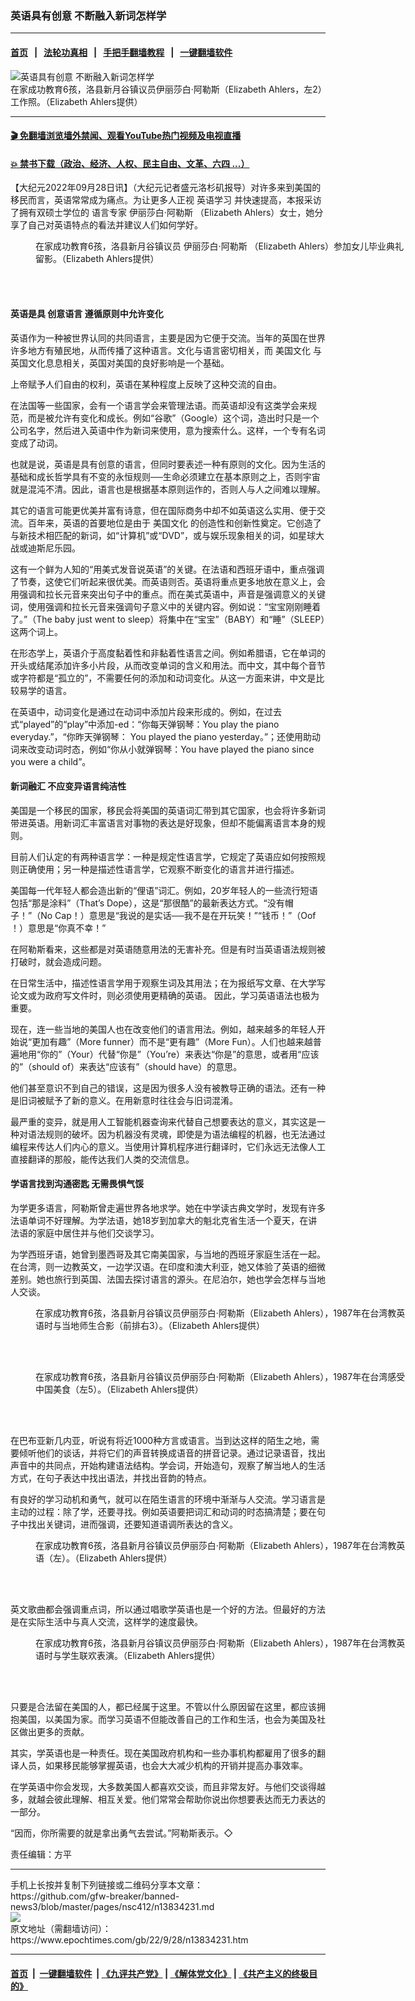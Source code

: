 ### 英语具有创意 不断融入新词怎样学
------------------------

#### [首页](https://github.com/gfw-breaker/banned-news3/blob/master/README.md) &nbsp;&nbsp;|&nbsp;&nbsp; [法轮功真相](https://github.com/begood0513/basic/blob/master/README.md)  &nbsp;&nbsp;|&nbsp;&nbsp; [手把手翻墙教程](https://github.com/gfw-breaker/guides/wiki)  &nbsp;&nbsp;|&nbsp;&nbsp; [一键翻墙软件](https://github.com/gfw-breaker/nogfw/blob/master/README.md)  



<div><img alt="英语具有创意 不断融入新词怎样学" class="attachment-djy_600_400 size-djy_600_400 wp-post-image" src="https://i.epochtimes.com/assets/uploads/2022/09/id13834234-IMG_3347-1-600x400.jpeg"/>
<div class="caption">
 在家成功教育6孩，洛县新月谷镇议员伊丽莎白·阿勒斯（Elizabeth Ahlers，左2）工作照。（Elizabeth Ahlers提供）
</div></div><hr/>

#### [ 🎬  免翻墙浏览墙外禁闻、观看YouTube热门视频及电视直播](https://github.com/gfw-breaker/HelloWorld)

#### [ 💥  禁书下载（政治、经济、人权、民主自由、文革、六四 ...）](https://github.com/gfw-breaker/books/blob/master/README.md)

<div><p>
 【大纪元2022年09月28日讯】（大纪元记者盛元洛杉矶报导）对许多来到美国的移民而言，英语常常成为痛点。为让更多人正视
 <ok href="https://www.epochtimes.com/gb/tag/%E8%8B%B1%E8%AF%AD%E5%AD%A6%E4%B9%A0.html">
  英语学习
 </ok>
 并快速提高，本报采访了拥有双硕士学位的
 <ok href="https://www.epochtimes.com/gb/tag/%E8%AF%AD%E8%A8%80%E4%B8%93%E5%AE%B6.html">
  语言专家
 </ok>
 <ok href="https://www.epochtimes.com/gb/tag/%E4%BC%8A%E4%B8%BD%E8%8E%8E%E7%99%BD%C2%B7%E9%98%BF%E5%8B%92%E6%96%AF.html">
  伊丽莎白·阿勒斯
 </ok>
 （Elizabeth Ahlers）女士，她分享了自己对英语特点的看法并建议人们如何学好。
</p>
<figure aria-describedby="caption-attachment-13834237" class="wp-caption aligncenter" id="attachment_13834237" style="width: 600px">
 <ok href="https://i.epochtimes.com/assets/uploads/2022/09/id13834237-IMG_4718.jpeg" target="_blank">
  <img alt="" class="size-large wp-image-13834237" src="https://i.epochtimes.com/assets/uploads/2022/09/id13834237-IMG_4718-600x800.jpeg"/>
 </ok>
 <br/><figcaption class="wp-caption-text" id="caption-attachment-13834237">
  在家成功教育6孩，洛县新月谷镇议员
  <ok href="https://www.epochtimes.com/gb/tag/%E4%BC%8A%E4%B8%BD%E8%8E%8E%E7%99%BD%C2%B7%E9%98%BF%E5%8B%92%E6%96%AF.html">
   伊丽莎白·阿勒斯
  </ok>
  （Elizabeth Ahlers）参加女儿毕业典礼留影。（Elizabeth Ahlers提供）
 </figcaption><br/>
</figure><br/>
<h4>
 英语是具
 <ok href="https://www.epochtimes.com/gb/tag/%E5%88%9B%E6%84%8F%E8%AF%AD%E8%A8%80.html">
  创意语言
 </ok>
 遵循原则中允许变化
</h4>
<p>
 英语作为一种被世界认同的共同语言，主要是因为它便于交流。当年的英国在世界许多地方有殖民地，从而传播了这种语言。文化与语言密切相关，而
 <ok href="https://www.epochtimes.com/gb/tag/%E7%BE%8E%E5%9B%BD%E6%96%87%E5%8C%96.html">
  美国文化
 </ok>
 与英国文化息息相关，英国对美国的良好影响是一个基础。
</p>
<p>
 上帝赋予人们自由的权利，英语在某种程度上反映了这种交流的自由。
</p>
<p>
 在法国等一些国家，会有一个语言学会来管理法语。而英语却没有这类学会来规范，而是被允许有变化和成长。例如“谷歌”（Google）这个词，造出时只是一个公司名字，然后进入英语中作为新词来使用，意为搜索什么。这样，一个专有名词变成了动词。
</p>
<p>
 也就是说，英语是具有创意的语言，但同时要表述一种有原则的文化。因为生活的基础和成长哲学具有不变的永恒规则──生命必须建立在基本原则之上，否则宇宙就是混沌不清。因此，语言也是根据基本原则运作的，否则人与人之间难以理解。
</p>
<p>
 其它的语言可能更优美并富有诗意，但在国际商务中却不如英语这么实用、便于交流。百年来，英语的首要地位是由于
 <ok href="https://www.epochtimes.com/gb/tag/%E7%BE%8E%E5%9B%BD%E6%96%87%E5%8C%96.html">
  美国文化
 </ok>
 的创造性和创新性奠定。它创造了与新技术相匹配的新词，如“计算机”或“DVD”，或与娱乐现象相关的词，如星球大战或迪斯尼乐园。
</p>
<p>
 这有一个鲜为人知的“用美式发音说英语”的关键。在法语和西班牙语中，重点强调了节奏，这使它们听起来很优美。而英语则否。英语将重点更多地放在意义上，会用强调和拉长元音来突出句子中的重点。而在美式英语中，声音是强调意义的关键词，使用强调和拉长元音来强调句子意义中的关键内容。例如说：“宝宝刚刚睡着了。”（The baby just went to sleep）将集中在“宝宝”（BABY）和“睡”（SLEEP）这两个词上。
</p>
<p>
 在形态学上，英语介于高度黏着性和非黏着性语言之间。例如希腊语，它在单词的开头或结尾添加许多小片段，从而改变单词的含义和用法。而中文，其中每个音节或字符都是“孤立的”，不需要任何的添加和动词变化。从这一方面来讲，中文是比较易学的语言。
</p>
<p>
 在英语中，动词变化是通过在动词中添加片段来形成的。例如，在过去式“played”的“play”中添加-ed：“你每天弹钢琴：You play the piano everyday.”，“你昨天弹钢琴： You played the piano yesterday。”；还使用助动词来改变动词时态，例如“你从小就弹钢琴：You have played the piano since you were a child”。
</p>
<h4>
 新词融汇 不应变异语言纯洁性
</h4>
<p>
 美国是一个移民的国家，移民会将美国的英语词汇带到其它国家，也会将许多新词带进英语。用新词汇丰富语言对事物的表达是好现象，但却不能偏离语言本身的规则。
</p>
<p>
 目前人们认定的有两种语言学：一种是规定性语言学，它规定了英语应如何按照规则正确使用；另一种是描述性语言学，它观察不断变化的语言并进行描述。
</p>
<p>
 美国每一代年轻人都会造出新的“俚语”词汇。例如，20岁年轻人的一些流行短语包括“那是涂料”（That’s Dope），这是“那很酷”的最新表达方式。“没有帽子！”（No Cap！）意思是“我说的是实话──我不是在开玩笑！”“钱币！”（Oof ！）意思是“你真不幸！”
</p>
<p>
 在阿勒斯看来，这些都是对英语随意用法的无害补充。但是有时当英语语法规则被打破时，就会造成问题。
</p>
<p>
 在日常生活中，描述性语言学用于观察生词及其用法；在为报纸写文章、在大学写论文或为政府写文件时，则必须使用更精确的英语。 因此，学习英语语法也极为重要。
</p>
<p>
 现在，连一些当地的美国人也在改变他们的语言用法。例如，越来越多的年轻人开始说“更加有趣”（More funner）而不是“更有趣”（More Fun）。人们也越来越普遍地用“你的”（Your）代替“你是”（You’re）来表达“你是”的意思，或者用“应该的”（should of）来表达“应该有”（should have）的意思。
</p>
<p>
 他们甚至意识不到自己的错误，这是因为很多人没有被教导正确的语法。还有一种是旧词被赋予了新的意义。在用新意时往往会与旧词混淆。
</p>
<p>
 最严重的变异，就是用人工智能机器查询来代替自己想要表达的意义，其实这是一种对语法规则的破坏。因为机器没有灵魂，即使是为语法编程的机器，也无法通过编程来传达人们内心的意义。当使用计算机程序进行翻译时，它们永远无法像人工直接翻译的那般，能传达我们人类的交流信息。
</p>
<h4>
 学语言找到沟通密匙 无需畏惧气馁
</h4>
<p>
 为学更多语言，阿勒斯曾走遍世界各地求学。她在中学读古典文学时，发现有许多法语单词不好理解。为学法语，她18岁到加拿大的魁北克省生活一个夏天，在讲法语的家庭中居住并与他们交谈学习。
</p>
<p>
 为学西班牙语，她曾到墨西哥及其它南美国家，与当地的西班牙家庭生活在一起。在台湾，则一边教英文，一边学汉语。在印度和澳大利亚，她又体验了英语的细微差别。她也旅行到英国、法国去探讨语言的源头。在尼泊尔，她也学会怎样与当地人交谈。
</p>
<figure aria-describedby="caption-attachment-13834236" class="wp-caption aligncenter" id="attachment_13834236" style="width: 600px">
 <ok href="https://i.epochtimes.com/assets/uploads/2022/09/id13834236-IMG_3270.jpg" target="_blank">
  <img alt="" class="size-large wp-image-13834236" src="https://i.epochtimes.com/assets/uploads/2022/09/id13834236-IMG_3270-600x370.jpg"/>
 </ok>
 <br/><figcaption class="wp-caption-text" id="caption-attachment-13834236">
  在家成功教育6孩，洛县新月谷镇议员伊丽莎白·阿勒斯（Elizabeth Ahlers），1987年在台湾教英语时与当地师生合影（前排右3）。（Elizabeth Ahlers提供）
 </figcaption><br/>
</figure><br/>
<figure aria-describedby="caption-attachment-13834240" class="wp-caption aligncenter" id="attachment_13834240" style="width: 600px">
 <ok href="https://i.epochtimes.com/assets/uploads/2022/09/id13834240-IMG_3261.jpg" target="_blank">
  <img alt="" class="size-large wp-image-13834240" src="https://i.epochtimes.com/assets/uploads/2022/09/id13834240-IMG_3261-600x378.jpg"/>
 </ok>
 <br/><figcaption class="wp-caption-text" id="caption-attachment-13834240">
  在家成功教育6孩，洛县新月谷镇议员伊丽莎白·阿勒斯（Elizabeth Ahlers），1987年在台湾感受中国美食（左5）。（Elizabeth Ahlers提供）
 </figcaption><br/>
</figure><br/>
<p>
 在巴布亚新几内亚，听说有将近1000种方言或语言。当到达这样的陌生之地，需要倾听他们的谈话，并将它们的声音转换成语音的拼音记录。通过记录语音，找出声音中的共同点，开始构建语法结构。学会词，开始造句，观察了解当地人的生活方式，在句子表达中找出语法，并找出音韵的特点。
</p>
<p>
 有良好的学习动机和勇气，就可以在陌生语言的环境中渐渐与人交流。学习语言是主动的过程：除了学，还要寻找。例如英语要把词汇和动词的时态搞清楚；要在句子中找出关键词，进而强调，还要知道语调所表达的含义。
</p>
<figure aria-describedby="caption-attachment-13834239" class="wp-caption aligncenter" id="attachment_13834239" style="width: 600px">
 <ok href="https://i.epochtimes.com/assets/uploads/2022/09/id13834239-IMG_32641.jpg" target="_blank">
  <img alt="" class="size-large wp-image-13834239" src="https://i.epochtimes.com/assets/uploads/2022/09/id13834239-IMG_32641-600x457.jpg"/>
 </ok>
 <br/><figcaption class="wp-caption-text" id="caption-attachment-13834239">
  在家成功教育6孩，洛县新月谷镇议员伊丽莎白·阿勒斯（Elizabeth Ahlers），1987年在台湾教英语（左）。（Elizabeth Ahlers提供）
 </figcaption><br/>
</figure><br/>
<p>
 英文歌曲都会强调重点词，所以通过唱歌学英语也是一个好的方法。但最好的方法是在实际生活中与真人交流，这样学的速度最快。
</p>
<figure aria-describedby="caption-attachment-13834238" class="wp-caption aligncenter" id="attachment_13834238" style="width: 600px">
 <ok href="https://i.epochtimes.com/assets/uploads/2022/09/id13834238-IMG_3266.jpg" target="_blank">
  <img alt="" class="size-large wp-image-13834238" src="https://i.epochtimes.com/assets/uploads/2022/09/id13834238-IMG_3266-600x839.jpg"/>
 </ok>
 <br/><figcaption class="wp-caption-text" id="caption-attachment-13834238">
  在家成功教育6孩，洛县新月谷镇议员伊丽莎白·阿勒斯（Elizabeth Ahlers），1987年在台湾教英语时与学生联欢表演。（Elizabeth Ahlers提供）
 </figcaption><br/>
</figure><br/>
<p>
 只要是合法留在美国的人，都已经属于这里。不管以什么原因留在这里，都应该拥抱美国，以美国为家。而学习英语不但能改善自己的工作和生活，也会为美国及社区做出更多的贡献。
</p>
<p>
 其实，学英语也是一种责任。现在美国政府机构和一些办事机构都雇用了很多的翻译人员，如果移民能够掌握英语，也会大大减少机构的开销并提高办事效率。
</p>
<p>
 在学英语中你会发现，大多数美国人都喜欢交谈，而且非常友好。与他们交谈得越多，就越会彼此理解、相互关爱。他们常常会帮助你说出你想要表达而无力表达的一部分。
</p>
<p>
 “因而，你所需要的就是拿出勇气去尝试。”阿勒斯表示。◇
</p>
<p>
 责任编辑：方平
</p>
</div>
<hr/>
手机上长按并复制下列链接或二维码分享本文章：<br/>
https://github.com/gfw-breaker/banned-news3/blob/master/pages/nsc412/n13834231.md <br/>
<a href='https://github.com/gfw-breaker/banned-news3/blob/master/pages/nsc412/n13834231.md'><img src='https://github.com/gfw-breaker/banned-news3/blob/master/pages/nsc412/n13834231.md.png'/></a> <br/>
原文地址（需翻墙访问）：https://www.epochtimes.com/gb/22/9/28/n13834231.htm


------------------------
#### [首页](https://github.com/gfw-breaker/banned-news3/blob/master/README.md) &nbsp;|&nbsp; [一键翻墙软件](https://github.com/gfw-breaker/nogfw/blob/master/README.md) &nbsp;| [《九评共产党》](https://github.com/gfw-breaker/9ping.md/blob/master/README.md#九评之一评共产党是什么) | [《解体党文化》](https://github.com/gfw-breaker/jtdwh.md/blob/master/README.md) | [《共产主义的终极目的》](https://github.com/gfw-breaker/gczydzjmd.md/blob/master/README.md)


<img src='http://gfw-breaker.win/banned-news3/pages/nsc412/n13834231.md' width='0px' height='0px'/>